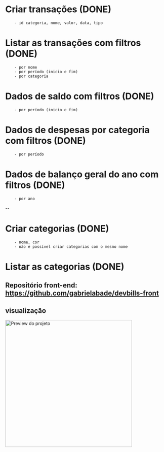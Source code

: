 # Criar transações (DONE)

        - id categoria, nome, valor, data, tipo

# Listar as transações com filtros (DONE)

        - por nome
        - por período (inicio e fim)
        - por categoria

# Dados de saldo com filtros (DONE)

        - por período (inicio e fim)

# Dados de despesas por categoria com filtros (DONE)

        - por período

# Dados de balanço geral do ano com filtros (DONE)

        - por ano

--

# Criar categorias (DONE)

        - nome, cor
        - não é possível criar categorias com o mesmo nome

# Listar as categorias (DONE)




## Repositório front-end: https://github.com/gabrielabade/devbills-front
## visualização 
<img src="src/devbills-finanças.png" alt="Preview do projeto" width="400">
